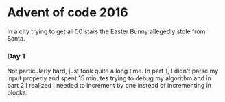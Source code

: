 # Advent of code 2016

In a city trying to get all 50 stars the Easter Bunny 
allegedly stole from Santa.

### Day 1
Not particularly hard, just took quite a long time. 
In part 1, I didn't parse my input properly and spent 
15 minutes trying to debug my algorithm and in part 2 
I realized I needed to increment by one instead of 
incrementing in blocks.
